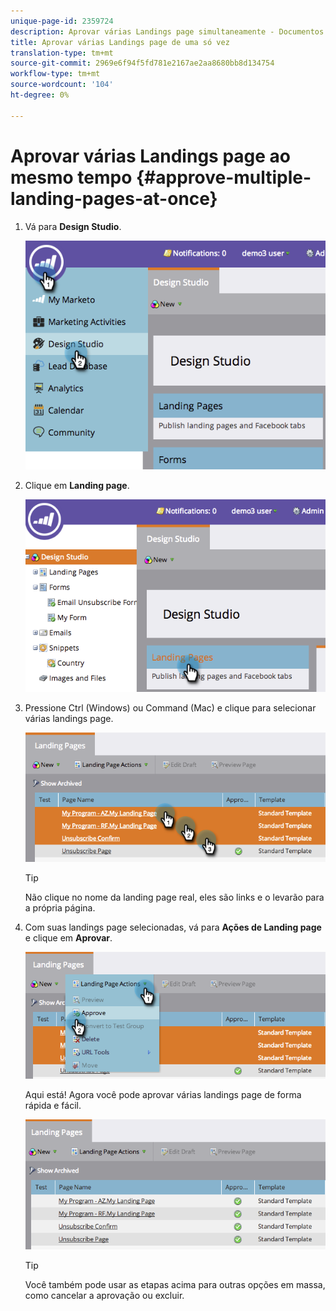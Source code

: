 ```yaml
---
unique-page-id: 2359724
description: Aprovar várias Landings page simultaneamente - Documentos do Marketing - Documentação do produto
title: Aprovar várias Landings page de uma só vez
translation-type: tm+mt
source-git-commit: 2969e6f94f5fd781e2167ae2aa8680bb8d134754
workflow-type: tm+mt
source-wordcount: '104'
ht-degree: 0%

---
```



# Aprovar várias Landings page ao mesmo tempo {#approve-multiple-landing-pages-at-once}

1. Vá para **Design Studio**.

   ![](assets/image2014-9-17-11-3a35-3a5.png)

1. Clique em **Landing page**.

   ![](assets/image2014-9-17-11-3a35-3a11.png)

1. Pressione Ctrl (Windows) ou Command (Mac) e clique para selecionar várias landings page.

   ![](assets/image2014-9-17-11-3a35-3a19.png)

   >[!TIP]
   >
   >Não clique no nome da landing page real, eles são links e o levarão para a própria página.

1. Com suas landings page selecionadas, vá para **Ações de Landing page** e clique em **Aprovar**.

   ![](assets/image2014-9-17-11-3a35-3a27.png)

   Aqui está! Agora você pode aprovar várias landings page de forma rápida e fácil.

   ![](assets/image2014-9-17-11-3a35-3a36.png)

   >[!TIP]
   >
   >Você também pode usar as etapas acima para outras opções em massa, como cancelar a aprovação ou excluir.
